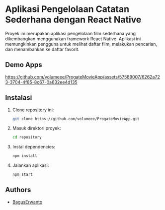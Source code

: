 # Aplikasi Pengelolaan Catatan Sederhana dengan React Native

Proyek ini merupakan aplikasi pengelolaan film sederhana yang dikembangkan menggunakan framework React Native. Aplikasi ini memungkinkan pengguna untuk melihat daftar film, melakukan pencarian, dan menambahkan ke daftar favorit.


## Demo Apps

https://github.com/volumeee/ProgateMovieApp/assets/57589007/6262a723-3704-4f85-8c67-0a632ee4d135


## Instalasi

1. Clone repository ini:
   ```bash
   git clone https://github.com/volumeee/ProgateMovieApp.git

2. Masuk direktori proyek:
   ```bash
   cd repository

2. Instal dependencies:
   ```bash
   npm install

2. Jalankan aplikasi:
   ```bash
   npm start


## Authors

- [BagusErwanto](https://github.com/volumeee)

